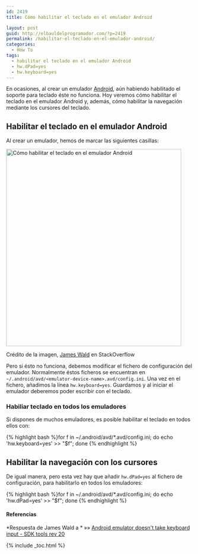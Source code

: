 ```yaml
---
id: 2419
title: Cómo habilitar el teclado en el emulador Android

layout: post
guid: http://elbauldelprogramador.com/?p=2419
permalink: /habilitar-el-teclado-en-el-emulador-android/
categories:
  - How To
tags:
  - habilitar el teclado en el emulador Android
  - hw.dPad=yes
  - hw.keyboard=yes
---
```

En ocasiones, al crear un emulador [Android][1], aún habiendo habilitado el soporte para teclado éste no funciona. Hoy veremos cómo habilitar el teclado en el emulador Android y, además, cómo habilitar la navegación mediante los cursores del teclado.

<!--more-->

## Habilitar el teclado en el emulador Android

Al crear un emulador, hemos de marcar las siguientes casillas:

<div id="attachment_2420" style="width: 482px" class="wp-caption aligncenter">
  <img src="/images/2014/08/Cómo-habilitar-el-teclado-en-el-emulador-Android.png" alt="Cómo habilitar el teclado en el emulador Android" width="472" height="532" class="size-full wp-image-2420" />
  
  <p class="wp-caption-text">
    Crédito de la imagen, <a href="http://stackoverflow.com/users/204480/james-wald" title="Perfil en StackOverflow" target="_blank">James Wald</a> en StackOverflow
  </p>
</div>

Pero si ésto no funciona, debemos modificar el fichero de configuración del emulador. Normalmente éstos ficheros se encuentran en `~/.android/avd/<emulator-device-name>.avd/config.ini`. Una vez en el fichero, añadimos la línea `hw.keyboard=yes`. Guardamos y al iniciar el emulador deberemos poder escribir con el teclado.

### Habiliar teclado en todos los emuladores

Si dispones de muchos emuladores, es posible habilitar el teclado en todos ellos con:

{% highlight bash %}for f in ~/.android/avd/*.avd/config.ini; do echo 'hw.keyboard=yes' >> "$f"; done
{% endhighlight %}

## Habilitar la navegación con los cursores

De igual manera, pero esta vez hay que añadir `hw.dPad=yes` al fichero de configuración, para habilitarlo en todos los emuladores:

{% highlight bash %}for f in ~/.android/avd/*.avd/config.ini; do echo 'hw.dPad=yes' >> "$f"; done
{% endhighlight %}

#### Referencias

*Respuesta de James Wald a * »» <a href="http://stackoverflow.com/a/11252510/1612432" target="_blank">Android emulator doesn't take keyboard input - SDK tools rev 20</a> 



 [1]: http://elbauldelprogramador.com/curso-programacion-android/ "Curso Programación Android"

{% include _toc.html %}
